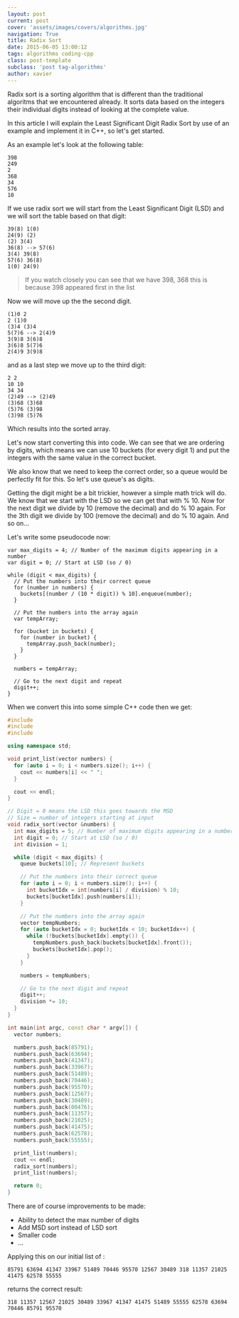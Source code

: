 ```yaml
---
layout: post
current: post
cover: 'assets/images/covers/algorithms.jpg'
navigation: True
title: Radix Sort
date: 2015-06-05 13:00:12
tags: algorithms coding-cpp
class: post-template
subclass: 'post tag-algorithms'
author: xavier
---
```


Radix sort is a sorting algorithm that is different than the traditional algoritms that we encountered already. It sorts data based on the integers their individual digits instead of looking at the complete value.

In this article I will explain the Least Significant Digit Radix Sort by use of an example and implement it in C++, so let's get started.

As an example let's look at the following table:

```
398
249
2
368
34
576
10
```

If we use radix sort we will start from the Least Significant Digit (LSD) and we will sort the table based on that digit:

```
39(8) 1(0)
24(9) (2)
(2) 3(4)
36(8) --> 57(6)
3(4) 39(8)
57(6) 36(8)
1(0) 24(9)
```

> If you watch closely you can see that we have 398, 368 this is because 398 appeared first in the list

Now we will move up the the second digit.

```
(1)0 2
2 (1)0
(3)4 (3)4
5(7)6 --> 2(4)9
3(9)8 3(6)8
3(6)8 5(7)6
2(4)9 3(9)8
```

and as a last step we move up to the third digit:

```
2 2
10 10
34 34
(2)49 --> (2)49
(3)68 (3)68
(5)76 (3)98
(3)98 (5)76
```

Which results into the sorted array.

Let's now start converting this into code. We can see that we are ordering by digits, which means we can use 10 buckets (for every digit 1) and put the integers with the same value in the correct bucket.

We also know that we need to keep the correct order, so a queue would be perfectly fit for this. So let's use queue's as digits.

Getting the digit might be a bit trickier, however a simple math trick will do. We know that we start with the LSD so we can get that with % 10. Now for the next digit we divide by 10 (remove the decimal) and do % 10 again. For the 3th digit we divide by 100 (remove the decimal) and do % 10 again. And so on...

Let's write some pseudocode now:

```
var max_digits = 4; // Number of the maximum digits appearing in a number
var digit = 0; // Start at LSD (so / 0)

while (digit < max_digits) {
  // Put the numbers into their correct queue
  for (number in numbers) {
    buckets[(number / (10 * digit)) % 10].enqueue(number);
  }

  // Put the numbers into the array again
  var tempArray;
  
  for (bucket in buckets) {
    for (number in bucket) {
      tempArray.push_back(number);
    }
  }

  numbers = tempArray;

  // Go to the next digit and repeat
  digit++;
}
```

When we convert this into some simple C++ code then we get:

```cpp
#include
#include
#include

using namespace std;

void print_list(vector numbers) {
  for (auto i = 0; i < numbers.size(); i++) {
    cout << numbers[i] << " ";
  }

  cout << endl;
}

// Digit = 0 means the LSD this goes towards the MSD
// Size = number of integers starting at input
void radix_sort(vector &numbers) {
  int max_digits = 5; // Number of maximum digits appearing in a number
  int digit = 0; // Start at LSD (so / 0)
  int division = 1;

  while (digit < max_digits) {
    queue buckets[10]; // Represent buckets

    // Put the numbers into their correct queue
    for (auto i = 0; i < numbers.size(); i++) {
      int bucketIdx = int(numbers[i] / division) % 10;
      buckets[bucketIdx].push(numbers[i]);
    }

    // Put the numbers into the array again
    vector tempNumbers;
    for (auto bucketIdx = 0; bucketIdx < 10; bucketIdx++) {
      while (!buckets[bucketIdx].empty()) {
        tempNumbers.push_back(buckets[bucketIdx].front());
        buckets[bucketIdx].pop();
      }
    }

    numbers = tempNumbers;

    // Go to the next digit and repeat
    digit++;
    division *= 10;
  }
}

int main(int argc, const char * argv[]) {
  vector numbers;

  numbers.push_back(85791);
  numbers.push_back(63694);
  numbers.push_back(41347);
  numbers.push_back(33967);
  numbers.push_back(51489);
  numbers.push_back(70446);
  numbers.push_back(95570);
  numbers.push_back(12567);
  numbers.push_back(30489);
  numbers.push_back(00476);
  numbers.push_back(11357);
  numbers.push_back(21025);
  numbers.push_back(41475);
  numbers.push_back(62578);
  numbers.push_back(55555);

  print_list(numbers);
  cout << endl;
  radix_sort(numbers);
  print_list(numbers);

  return 0;
}
```

There are of course improvements to be made:
* Ability to detect the max number of digits
* Add MSD sort instead of LSD sort
* Smaller code
* ...

Applying this on our initial list of :

```
85791 63694 41347 33967 51489 70446 95570 12567 30489 318 11357 21025 41475 62578 55555
```

returns the correct result:

```
318 11357 12567 21025 30489 33967 41347 41475 51489 55555 62578 63694 70446 85791 95570
```